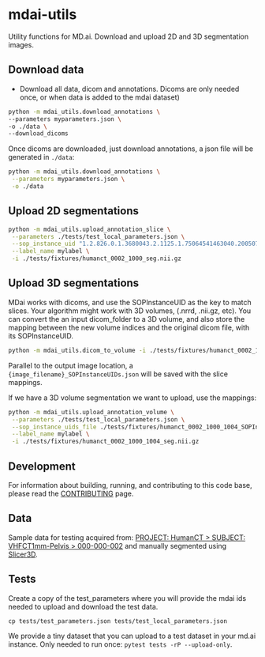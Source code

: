 # mdai-utils

Utility functions for MD.ai. Download and upload 2D and 3D segmentation images.

## Download data

- Download all data, dicom and annotations. Dicoms are only needed once,
or when data is added to the mdai dataset)

```bash
python -m mdai_utils.download_annotations \
--parameters myparameters.json \
-o ./data \
--download_dicoms
```

Once dicoms are downloaded, just download annotations, a json file will be generated in `./data`:

```bash
python -m mdai_utils.download_annotations \
 --parameters myparameters.json \
 -o ./data
```

## Upload 2D segmentations

```bash
python -m mdai_utils.upload_annotation_slice \
 --parameters ./tests/test_local_parameters.json \
 --sop_instance_uid "1.2.826.0.1.3680043.2.1125.1.75064541463040.2005072610414630768" \
 --label_name mylabel \
 -i ./tests/fixtures/humanct_0002_1000_seg.nii.gz
```

## Upload 3D segmentations

MDai works with dicoms, and use the SOPInstanceUID as the key to match slices.
Your algorithm might work with 3D volumes, (.nrrd, .nii.gz, etc). You can convert the an input dicom_folder to a 3D volume, and also store the mapping between the new volume indices and the original dicom file, with its SOPInstanceUID.

```bash
python -m mdai_utils.dicom_to_volume -i ./tests/fixtures/humanct_0002_1000_1004 -o /tmp/humanct_0002_1000_1004.nrrd
```

Parallel to the output image location, a `{image_filename}_SOPInstanceUIDs.json` will be saved with the slice
mappings.

If we have a 3D volume segmentation we want to upload, use the mappings:

```bash
python -m mdai_utils.upload_annotation_volume \
 --parameters ./tests/test_local_parameters.json \
 --sop_instance_uids_file ./tests/fixtures/humanct_0002_1000_1004_SOPInstanceUIDs.json \
 --label_name mylabel \
 -i ./tests/fixtures/humanct_0002_1000_1004_seg.nii.gz
```

## Development

For information about building, running, and contributing to this code base,
please read the [CONTRIBUTING](CONTRIBUTING.md) page.

## Data

Sample data for testing acquired from:
[PROJECT: HumanCT  >  SUBJECT: VHFCT1mm-Pelvis  >  000-000-002](https://central.xnat.org/app/action/DisplayItemAction/search_element/xnat%3ActSessionData/search_field/xnat%3ActSessionData.ID/search_value/CENTRAL04_E04384/popup/false/project/HumanCT)
and manually segmented using [Slicer3D](https://www.slicer.org/).

## Tests

Create a copy of the test_parameters where you will provide the mdai ids needed
to upload and download the test data.

`cp tests/test_parameters.json tests/test_local_parameters.json`

We provide a tiny dataset that you can upload to a test dataset in your md.ai
instance. Only needed to run once: `pytest tests -rP --upload-only`.
